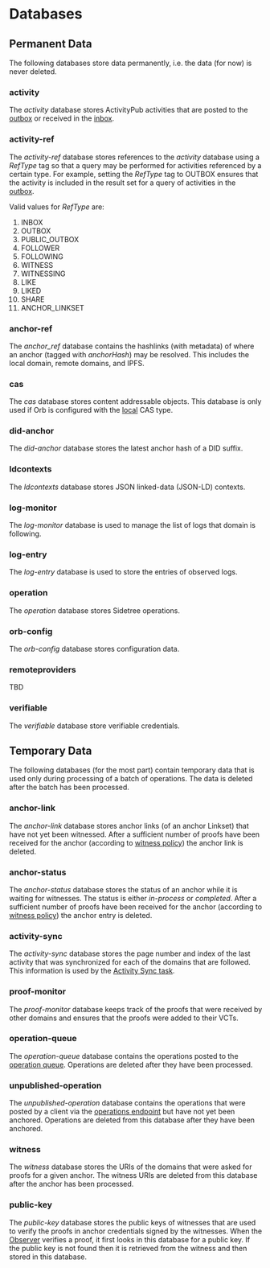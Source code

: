 # Databases

## Permanent Data

The following databases store data permanently, i.e. the data (for now) is never deleted.

### activity

The _activity_ database stores ActivityPub activities that are posted to the
[outbox](../restendpoints/activitypub.html#outbox) or received in the
[inbox](../restendpoints/activitypub.html#inbox).

### activity-ref

The _activity-ref_ database stores references to the _activity_ database using a _RefType_ tag so that
a query may be performed for activities referenced by a certain type. For example, setting the _RefType_
tag to OUTBOX ensures that the activity is included in the result set for a query of activities
in the [outbox](../restendpoints/activitypub.html#outbox).

Valid values for _RefType_ are:
1) INBOX
2) OUTBOX
3) PUBLIC_OUTBOX
4) FOLLOWER
5) FOLLOWING
6) WITNESS
7) WITNESSING
8) LIKE
9) LIKED
10) SHARE
11) ANCHOR_LINKSET

### anchor-ref

The _anchor_ref_ database contains the hashlinks (with metadata) of where an anchor
(tagged with _anchorHash_) may be resolved. This includes the local domain, remote domains, and IPFS.

### cas

The _cas_ database stores content addressable objects. This database is only used if Orb is configured
with the [local](../parameters.html#cas-type) CAS type.

### did-anchor

The _did-anchor_ database stores the latest anchor hash of a DID suffix.

### ldcontexts

The _ldcontexts_ database stores JSON linked-data (JSON-LD) contexts.

### log-monitor

The _log-monitor_ database is used to manage the list of logs that domain is following.  

### log-entry

The _log-entry_ database is used to store the entries of observed logs.

### operation

The _operation_ database stores Sidetree operations.

### orb-config

The _orb-config_ database stores configuration data.

### remoteproviders

TBD

### verifiable

The _verifiable_ database store verifiable credentials.

## Temporary Data

The following databases (for the most part) contain temporary data that is used only during processing
of a batch of operations. The data is deleted after the batch has been processed.

### anchor-link

The _anchor-link_ database stores anchor links (of an anchor Linkset) that have not yet been witnessed.
After a sufficient number of proofs have been received for the anchor (according to
[witness policy](witnesspolicy.html#witness-policy)) the anchor link is deleted.

### anchor-status

The _anchor-status_ database stores the status of an anchor while it is waiting for witnesses.
The status is either _in-process_ or _completed_. After a sufficient number of proofs have been
received for the anchor (according to [witness policy](witnesspolicy.html#witness-policy)) the
anchor entry is deleted.

### activity-sync

The _activity-sync_ database stores the page number and index of the last activity
that was synchronized for each of the domains that are followed. This information is used by the
[Activity Sync task](onboardrecover.html#activity-sync-task).

### proof-monitor

The _proof-monitor_ database keeps track of the proofs that were received by other domains and ensures
that the proofs were added to their VCTs.

### operation-queue

The _operation-queue_ database contains the operations posted to the [operation queue](batchwriter.html#operation-queue).
Operations are deleted after they have been processed.

### unpublished-operation

The _unpublished-operation_ database contains the operations that were posted by a client via the
[operations endpoint](../restendpoints/sidetree.html#operations) but have not yet been anchored.
Operations are deleted from this database after they have been anchored.

### witness

The _witness_ database stores the URIs of the domains that were asked for proofs for a given anchor.
The witness URIs are deleted from this database after the anchor has been processed.

### public-key

The _public-key_ database stores the public keys of witnesses that are used to verify the proofs in anchor
credentials signed by the witnesses. When the [Observer](observer.html#observer) verifies a proof, it first looks in
this database for a public key. If the public key is not found then it is retrieved from the witness and then stored
in this database.
